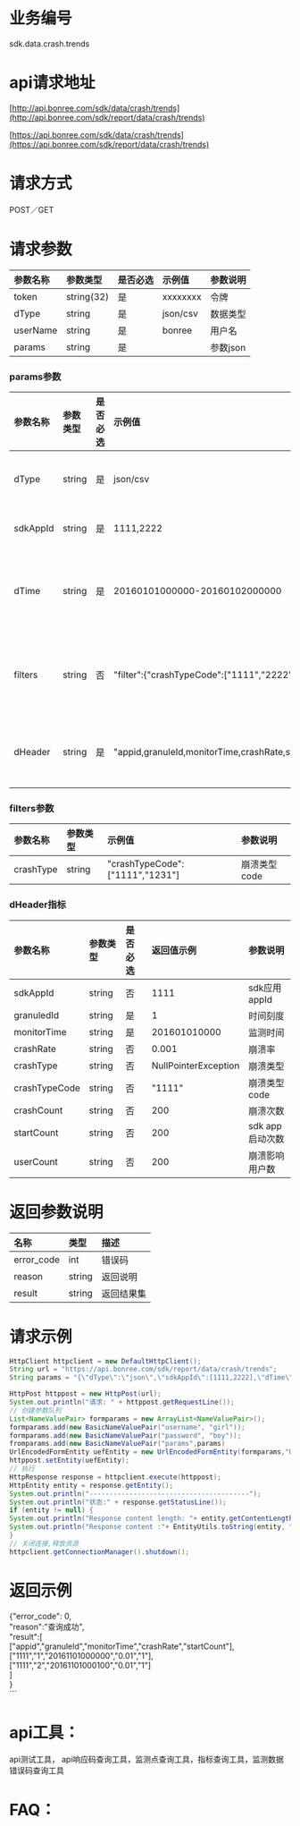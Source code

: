 # 业务编号

sdk.data.crash.trends

# api请求地址

[http://api.bonree.com/sdk/data/crash/trends](http://api.bonree.com/sdk/report/data/crash/trends)

[https://api.bonree.com/sdk/data/crash/trends](https://api.bonree.com/sdk/report/data/crash/trends)

# 请求方式

POST／GET

# 请求参数

| 参数名称 | 参数类型 | 是否必选 | 示例值 | 参数说明 |
| :--- | :--- | :--- | :--- | :--- |
| token | string\(32\) | 是 | xxxxxxxx | 令牌 |
| dType | string | 是 | json/csv | 数据类型 |
| userName | string | 是 | bonree | 用户名 |
| params | string | 是 |  | 参数json |

### params参数

| 参数名称 | 参数类型 | 是否必选 | 示例值 | 参数说明 |
| :--- | :--- | :--- | :--- | :--- |
| dType | string | 是 | json/csv | 数据类型 |
| sdkAppId | string | 是 | 1111,2222 | 应用id |
| dTime | string | 是 | 20160101000000-20160102000000 | 数据时间范围 |
| filters | string | 否 | "filter":{"crashTypeCode":\["1111","2222"\]} | 数据筛选条件 |
| dHeader | string | 是 | "appid,granuleId,monitorTime,crashRate,startCount" | 指标数据项 |

### filters参数

| 参数名称 | 参数类型 | 示例值 | 参数说明 |
| :--- | :--- | :--- | :--- |
| crashType | string | "crashTypeCode":\["1111","1231"\] | 崩溃类型code |

### dHeader指标

| 参数名称 | 参数类型 | 是否必选 | 返回值示例 | 参数说明 |
| :--- | :--- | :--- | :--- | :--- |
| sdkAppId | string | 否 | 1111 | sdk应用appId |
| granuledId | string | 是 | 1 | 时间刻度 |
| monitorTime | string | 是 | 201601010000 | 监测时间 |
| crashRate | string | 否 | 0.001 | 崩溃率 |
| crashType | string | 否 | NullPointerException | 崩溃类型 |
| crashTypeCode | string | 否 | "1111" | 崩溃类型code |
| crashCount | string | 否 | 200 | 崩溃次数 |
| startCount | string | 否 | 200 | sdk app启动次数 |
| userCount | string | 否 | 200 | 崩溃影响用户数 |

# 返回参数说明

| 名称 | 类型 | 描述 |
| :--- | :--- | :--- |
| error\_code | int | 错误码 |
| reason | string | 返回说明 |
| result | string | 返回结果集 |

# 请求示例

```java
HttpClient httpclient = new DefaultHttpClient();
String url = "https://api.bonree.com/sdk/report/data/crash/trends";
String params = "{\"dType\":\"json\",\"sdkAppId\":[1111,2222],\"dTime\":\"20160101000000-20160102000000\",\"dHeader\":[appid,granuleId,monitorTime,crashRate,startCount],\"filter\":{\"crashTypeCode\":[\"1111\",\"2222\"]}}";

HttpPost httppost = new HttpPost(url);
System.out.println("请求: " + httppost.getRequestLine());
// 创建参数队列
List<NameValuePair> formparams = new ArrayList<NameValuePair>();
formparams.add(new BasicNameValuePair("username", "girl"));
formparams.add(new BasicNameValuePair("password", "boy"));
fromparams.add(new BasicNameValuePair("params",params)
UrlEncodedFormEntity uefEntity = new UrlEncodedFormEntity(formparams,"UTF-8");
httppost.setEntity(uefEntity);
// 执行
HttpResponse response = httpclient.execute(httppost);
HttpEntity entity = response.getEntity();
System.out.println("----------------------------------------");
System.out.println("状态:" + response.getStatusLine());
if (entity != null) {
System.out.println("Response content length: "+ entity.getContentLength());
System.out.println("Response content :"+ EntityUtils.toString(entity, "UTF-8"));
}
// 关闭连接,释放资源
httpclient.getConnectionManager().shutdown();
```

# 返回示例

{"error\_code": 0,  
    "reason":"查询成功",  
    "result":\[  
        \["appid","granuleId","monitorTime","crashRate","startCount"\],  
        \["1111","1","20161101000000","0.01","1"\],  
        \["1111","2","20161101000100","0.01","1"\]  
    \]  
}  
\`\`\`

# api工具：

api测试工具， api响应码查询工具，监测点查询工具，指标查询工具，监测数据错误码查询工具

# FAQ：



